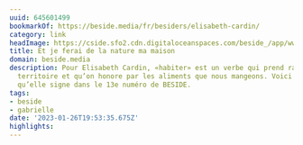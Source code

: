 ```yaml
---
uuid: 645601499
bookmarkOf: https://beside.media/fr/besiders/elisabeth-cardin/
category: link
headImage: https://cside.sfo2.cdn.digitaloceanspaces.com/beside_/app/www/2022/12/BESIDE_MANIFEST_feature.jpg
title: Et je ferai de la nature ma maison
domain: beside.media
description: Pour Elisabeth Cardin, «habiter» est un verbe qui prend racine dans le
  territoire et qu’on honore par les aliments que nous mangeons. Voici l’essai personnel
  qu’elle signe dans le 13e numéro de BESIDE.
tags:
- beside
- gabrielle
date: '2023-01-26T19:53:35.675Z'
highlights:
---
```



